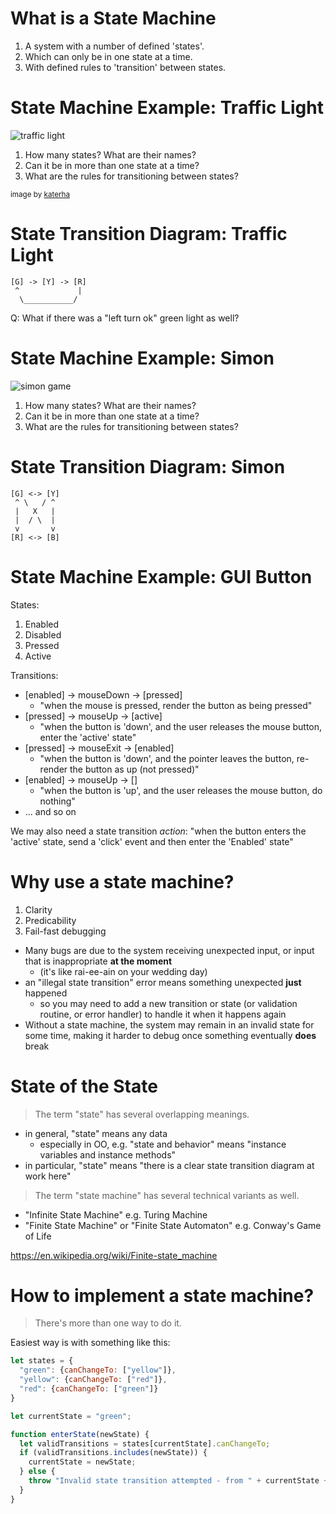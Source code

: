 # What is a State Machine

1. A system with a number of defined 'states'.
2. Which can only be in one state at a time.
3. With defined rules to 'transition' between states.

# State Machine Example: Traffic Light

![traffic light](/images/traffic-light.jpg)

1. How many states? What are their names?
2. Can it be in more than one state at a time?
3. What are the rules for transitioning between states?

<small>image by [katerha](https://www.flickr.com/photos/katerha/6919352910)
</small>

# State Transition Diagram: Traffic Light

```
[G] -> [Y] -> [R]
 ^             |
  \___________/
```

Q: What if there was a "left turn ok" green light as well?

# State Machine Example: Simon

![simon game](/images/simon.jpg)

1. How many states? What are their names?
2. Can it be in more than one state at a time?
3. What are the rules for transitioning between states?

# State Transition Diagram: Simon

```
[G] <-> [Y] 
 ^ \   / ^
 |   X   |
 |  / \  |
 v       v
[R] <-> [B]
```

# State Machine Example: GUI Button

States:

1. Enabled
2. Disabled
3. Pressed
4. Active

Transitions:

* [enabled] -> mouseDown -> [pressed]
  * "when the mouse is pressed, render the button as being pressed"
* [pressed] -> mouseUp -> [active]
  * "when the button is 'down', and the user releases the mouse button, enter the 'active' state"
* [pressed] -> mouseExit -> [enabled]
  * "when the button is 'down', and the pointer leaves the button, re-render the button as up (not pressed)"
* [enabled] -> mouseUp -> []
  * "when the button is 'up', and the user releases the mouse button, do nothing"
* ... and so on

We may also need a state transition *action*: "when the button enters the 'active' state, send a 'click' event and then enter the 'Enabled' state"

# Why use a state machine?

1. Clarity
2. Predicability
3. Fail-fast debugging

* Many bugs are due to the system receiving unexpected input, or input that is inappropriate **at the moment**
  * (it's like rai-ee-ain on your wedding day)
* an "illegal state transition" error means something unexpected **just** happened
  * so you may need to add a new transition or state (or validation routine, or error handler) to handle it when it happens again
* Without a state machine, the system may remain in an invalid state for some time, making it harder to debug once something eventually **does** break

# State of the State

> The term "state" has several overlapping meanings.

* in general, "state" means any data
  * especially in OO, e.g. "state and behavior" means "instance variables and instance methods"
* in particular, "state" means "there is a clear state transition diagram at work here"

> The term "state machine" has several technical variants as well.

* "Infinite State Machine" e.g. Turing Machine
* "Finite State Machine" or "Finite State Automaton" e.g. Conway's Game of Life

<https://en.wikipedia.org/wiki/Finite-state_machine>

# How to implement a state machine?

> There's more than one way to do it.

Easiest way is with something like this:

```js
let states = {
  "green": {canChangeTo: ["yellow"]},
  "yellow": {canChangeTo: ["red"]},
  "red": {canChangeTo: ["green"]}
}

let currentState = "green";

function enterState(newState) {
  let validTransitions = states[currentState].canChangeTo;
  if (validTransitions.includes(newState)) {
    currentState = newState;
  } else {
    throw "Invalid state transition attempted - from " + currentState + " to " + newState;
  }
}
```

